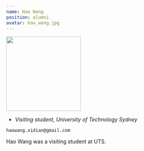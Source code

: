 ```yaml
---
name: Hao Wang
position: alumni
avatar: hao_wang.jpg
---
```


<img width="200" src="{{site.baseurl}}/images/people/{{page.avatar}}" data-action="zoom">

- _Visiting student, University of Technology Sydney_<br>
<!--- _Science coach. Collaborator. Transdisciplinary optimist._-->

<i class="fa fa-envelope-o"></i> `haowang.xidian@gmail.com`

Hao Wang was a visiting student at UTS.
